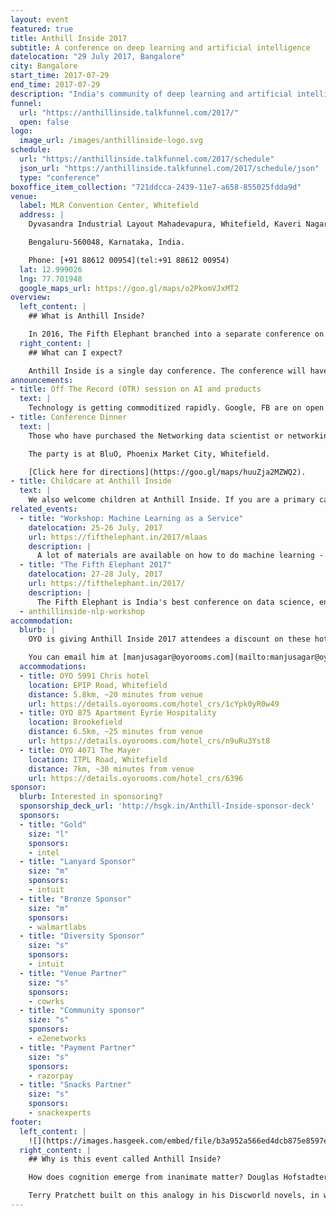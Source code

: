 ```yaml
---
layout: event
featured: true
title: Anthill Inside 2017
subtitle: A conference on deep learning and artificial intelligence
datelocation: "29 July 2017, Bangalore"
city: Bangalore
start_time: 2017-07-29
end_time: 2017-07-29
description: "India's community of deep learning and artificial intelligence practitioners"
funnel:
  url: "https://anthillinside.talkfunnel.com/2017/"
  open: false
logo:
  image_url: /images/anthillinside-logo.svg
schedule:
  url: "https://anthillinside.talkfunnel.com/2017/schedule"
  json_url: "https://anthillinside.talkfunnel.com/2017/schedule/json"
  type: "conference"
boxoffice_item_collection: "721ddcca-2439-11e7-a658-855025fdda9d"
venue:
  label: MLR Convention Center, Whitefield
  address: |
    Dyvasandra Industrial Layout Mahadevapura, Whitefield, Kaveri Nagar, Krishnarajapura,

    Bengaluru-560048, Karnataka, India.

    Phone: [+91 88612 00954](tel:+91 88612 00954)
  lat: 12.999026
  lng: 77.701948
  google_maps_url: https://goo.gl/maps/o2PkomVJxMT2
overview:
  left_content: |
    ## What is Anthill Inside?

    In 2016, The Fifth Elephant branched into a separate conference on Deep Learning. Anthill Inside is the new avataar of the Deep Learning conference. Anthill Inside attempts to bridge the gap bringing theoretical advances closer to functioning reality.
  right_content: |
    ## What can I expect?

    Anthill Inside is a single day conference. The conference will have full, crisp, and lightning talks from morning to evening. There are also workshops under the Anthill banner that will be held on the days following the conference. These will introduce participants to neural networks followed by two tracks of three-hour workshops on NLP and Computer Vision / AI.
announcements:
- title: Off The Record (OTR) session on AI and products
  text: |
    Technology is getting commoditized rapidly. Google, FB are on open source spree that solves hard problems. However, there is still scope to build vertical specific AI products. How can new startups build AI products? How can existing companies leverage AI? These are the primary questions we’ll aim to answer in this discussion at Anthill Inside.
- title: Conference Dinner
  text: |
    Those who have purchased the Networking data scientist or networking dinner ticket have access to an exclusive conference dinner with speakers, editors, the HasGeek team, and invited guests on 27 July.

    The party is at BluO, Phoenix Market City, Whitefield.

    [Click here for directions](https://goo.gl/maps/huuZja2MZWQ2).
- title: Childcare at Anthill Inside
  text: |
    We also welcome children at Anthill Inside. If you are a primary caretaker who wants to attend the conference, and needs support with childcare, we have it all arranged. [Learn more](https://medium.com/hasgeek/we-have-childcare-facilities-droidconin-and-all-hasgeek-conferences-going-forward-70d520762a11).
related_events:
  - title: "Workshop: Machine Learning as a Service"
    datelocation: 25-26 July, 2017
    url: https://fifthelephant.in/2017/mlaas
    description: |
      A lot of materials are available on how to do machine learning - but hardly any cover how to put them in production and how to continue updating the model. The attendees would learn how to build a seamless end-to-end data driven application - data ingestion, exploration, machine learning, RESTful API, dashboard, and making it repeatable - to solve a business prediction problem and present it to their clients.
  - title: "The Fifth Elephant 2017"
    datelocation: 27-28 July, 2017
    url: https://fifthelephant.in/2017/
    description: |
      The Fifth Elephant is India's best conference on data science, engineering and Machine Learning. This year is the sixth edition, and will feature talks on data engineering, architecture decisions, building data pipelines, IoT and data analytics, data visualization, and data in government.
  - anthillinside-nlp-workshop
accommodation:
  blurb: |
    OYO is giving Anthill Inside 2017 attendees a discount on these hotels. Get in touch with Manjusagar for bookings.

    You can email him at [manjusagar@oyorooms.com](mailto:manjusagar@oyorooms.com) or call [9535923530](tel:9535923530)
  accommodations:
  - title: OYO 5991 Chris hotel
    location: EPIP Road, Whitefield
    distance: 5.8km, ~20 minutes from venue
    url: https://details.oyorooms.com/hotel_crs/1cYpk0yR0w49
  - title: OYO 875 Apartment Eyrie Hospitality
    location: Brookefield
    distance: 6.5km, ~25 minutes from venue
    url: https://details.oyorooms.com/hotel_crs/n9uRu3Yst8
  - title: OYO 4071 The Mayer
    location: ITPL Road, Whitefield
    distance: 7km, ~30 minutes from venue
    url: https://details.oyorooms.com/hotel_crs/6396
sponsor:
  blurb: Interested in sponsoring?
  sponsorship_deck_url: 'http://hsgk.in/Anthill-Inside-sponsor-deck'
  sponsors:
  - title: "Gold"
    size: "l"
    sponsors:
    - intel
  - title: "Lanyard Sponsor"
    size: "m"
    sponsors:
    - intuit
  - title: "Bronze Sponsor"
    size: "m"
    sponsors:
    - walmartlabs
  - title: "Diversity Sponsor"
    size: "s"
    sponsors:
    - intuit
  - title: "Venue Partner"
    size: "s"
    sponsors:
    - cowrks
  - title: "Community sponsor"
    size: "s"
    sponsors:
    - e2enetworks
  - title: "Payment Partner"
    size: "s"
    sponsors:
    - razorpay
  - title: "Snacks Partner"
    size: "s"
    sponsors:
    - snackexperts
footer:
  left_content: |
    ![](https://images.hasgeek.com/embed/file/b3a952a566ed4dcb875e8597e86a76b7 "This was generated using deep learning :P")
  right_content: |
    ## Why is this event called Anthill Inside?

    How does cognition emerge from inanimate matter? Douglas Hofstadter, explored this in Gödel, Escher, Bach: An Eternal Golden Braid, where he compared the human brain to a colony of ants. Individual entities — neurons or ants — he argued, can coordinate to result in interesting *emergent* behaviour; cognition in the case of neurons or an anthill in the case of an ant colony.

    Terry Pratchett built on this analogy in his Discworld novels, in which a colony of ants coordinate to make Hex, a fictional self-building computer! Hex also features a sticker that reads 'Anthill Inside', an obvious play on Intel's famous slogan. HasGeek, in turn, borrowed 'Anthill Inside' to help people working on deep learning and artificial intelligence, interact and collaborate with each other to produce something *bigger*.
---
```

